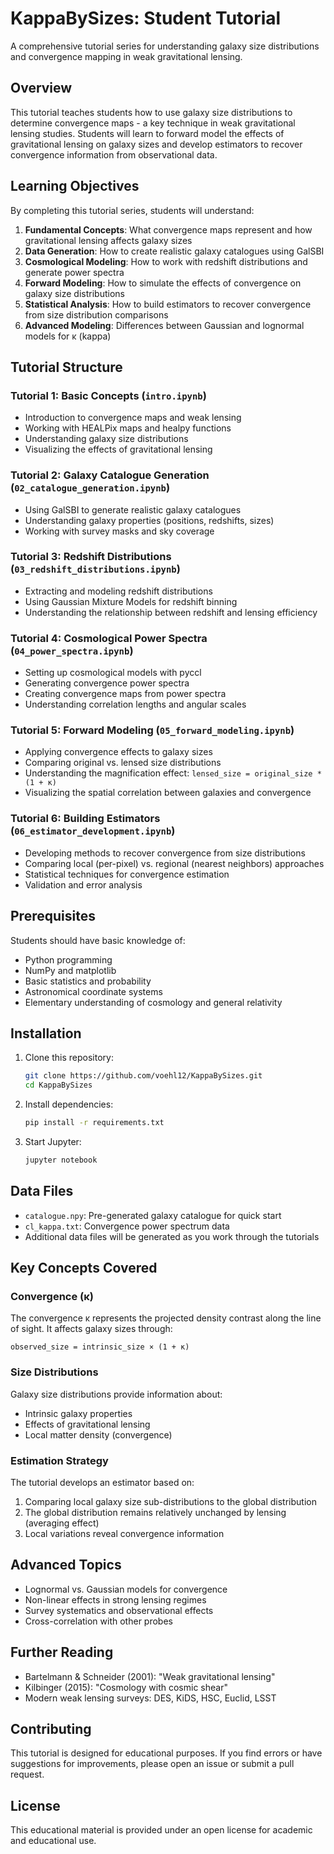 # KappaBySizes: Student Tutorial

A comprehensive tutorial series for understanding galaxy size distributions and convergence mapping in weak gravitational lensing.

## Overview

This tutorial teaches students how to use galaxy size distributions to determine convergence maps - a key technique in weak gravitational lensing studies. Students will learn to forward model the effects of gravitational lensing on galaxy sizes and develop estimators to recover convergence information from observational data.

## Learning Objectives

By completing this tutorial series, students will understand:

1. **Fundamental Concepts**: What convergence maps represent and how gravitational lensing affects galaxy sizes
2. **Data Generation**: How to create realistic galaxy catalogues using GalSBI
3. **Cosmological Modeling**: How to work with redshift distributions and generate power spectra
4. **Forward Modeling**: How to simulate the effects of convergence on galaxy size distributions
5. **Statistical Analysis**: How to build estimators to recover convergence from size distribution comparisons
6. **Advanced Modeling**: Differences between Gaussian and lognormal models for κ (kappa)

## Tutorial Structure

### Tutorial 1: Basic Concepts (`intro.ipynb`)
- Introduction to convergence maps and weak lensing
- Working with HEALPix maps and healpy functions
- Understanding galaxy size distributions
- Visualizing the effects of gravitational lensing

### Tutorial 2: Galaxy Catalogue Generation (`02_catalogue_generation.ipynb`)
- Using GalSBI to generate realistic galaxy catalogues
- Understanding galaxy properties (positions, redshifts, sizes)
- Working with survey masks and sky coverage

### Tutorial 3: Redshift Distributions (`03_redshift_distributions.ipynb`)
- Extracting and modeling redshift distributions
- Using Gaussian Mixture Models for redshift binning
- Understanding the relationship between redshift and lensing efficiency

### Tutorial 4: Cosmological Power Spectra (`04_power_spectra.ipynb`)
- Setting up cosmological models with pyccl
- Generating convergence power spectra
- Creating convergence maps from power spectra
- Understanding correlation lengths and angular scales

### Tutorial 5: Forward Modeling (`05_forward_modeling.ipynb`)
- Applying convergence effects to galaxy sizes
- Comparing original vs. lensed size distributions
- Understanding the magnification effect: `lensed_size = original_size * (1 + κ)`
- Visualizing the spatial correlation between galaxies and convergence

### Tutorial 6: Building Estimators (`06_estimator_development.ipynb`)
- Developing methods to recover convergence from size distributions
- Comparing local (per-pixel) vs. regional (nearest neighbors) approaches
- Statistical techniques for convergence estimation
- Validation and error analysis

## Prerequisites

Students should have basic knowledge of:
- Python programming
- NumPy and matplotlib
- Basic statistics and probability
- Astronomical coordinate systems
- Elementary understanding of cosmology and general relativity

## Installation

1. Clone this repository:
   ```bash
   git clone https://github.com/voehl12/KappaBySizes.git
   cd KappaBySizes
   ```

2. Install dependencies:
   ```bash
   pip install -r requirements.txt
   ```

3. Start Jupyter:
   ```bash
   jupyter notebook
   ```

## Data Files

- `catalogue.npy`: Pre-generated galaxy catalogue for quick start
- `cl_kappa.txt`: Convergence power spectrum data
- Additional data files will be generated as you work through the tutorials

## Key Concepts Covered

### Convergence (κ)
The convergence κ represents the projected density contrast along the line of sight. It affects galaxy sizes through:
```
observed_size = intrinsic_size × (1 + κ)
```

### Size Distributions
Galaxy size distributions provide information about:
- Intrinsic galaxy properties
- Effects of gravitational lensing
- Local matter density (convergence)

### Estimation Strategy
The tutorial develops an estimator based on:
1. Comparing local galaxy size sub-distributions to the global distribution
2. The global distribution remains relatively unchanged by lensing (averaging effect)
3. Local variations reveal convergence information

## Advanced Topics

- Lognormal vs. Gaussian models for convergence
- Non-linear effects in strong lensing regimes  
- Survey systematics and observational effects
- Cross-correlation with other probes

## Further Reading

- Bartelmann & Schneider (2001): "Weak gravitational lensing"
- Kilbinger (2015): "Cosmology with cosmic shear"
- Modern weak lensing surveys: DES, KiDS, HSC, Euclid, LSST

## Contributing

This tutorial is designed for educational purposes. If you find errors or have suggestions for improvements, please open an issue or submit a pull request.

## License

This educational material is provided under an open license for academic and educational use.